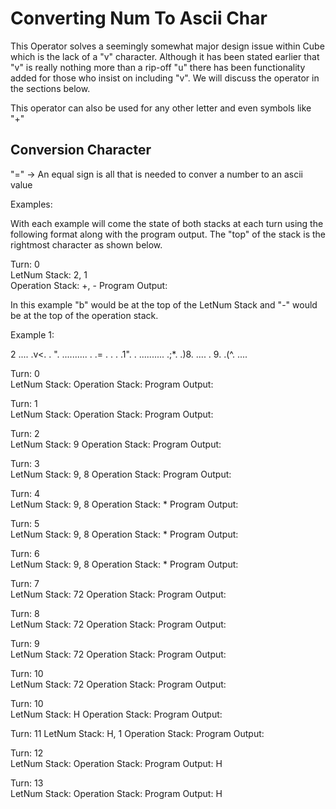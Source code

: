 # Converting Num To Ascii Char

This Operator solves a seemingly somewhat major design issue within Cube which is the lack of a "v" character. Although it has been stated earlier that "v" is really nothing more than a rip-off "u" there has been functionality added for those who insist on including "v". We will discuss the operator in the sections below.

This operator can also be used for any other letter and even symbols like "+"

## Conversion Character

"=" -> An equal sign is all that is needed to conver a number to an ascii value

Examples:

With each example will come the state of both stacks at each turn using the following format along with the program output. The "top" of the stack is the rightmost character as shown below.

Turn: 0  
LetNum Stack: 2, 1  
Operation Stack: +, -
Program Output:

In this example "b" would be at the top of the LetNum Stack and "-" would be at the top of the operation stack.

Example 1:

2  ....
   .v<.
   . ".
..........
.  .= .  .
.  .1".  .
..........
   .;*.
   .)8.
   ....
   . 9.
   .(^.
   ....

Turn: 0  
LetNum Stack:
Operation Stack:
Program Output:

Turn: 1  
LetNum Stack:
Operation Stack:
Program Output:

Turn: 2  
LetNum Stack: 9
Operation Stack:
Program Output:

Turn: 3  
LetNum Stack: 9, 8
Operation Stack:
Program Output:

Turn: 4  
LetNum Stack: 9, 8
Operation Stack: *
Program Output:

Turn: 5  
LetNum Stack: 9, 8
Operation Stack: *
Program Output:

Turn: 6  
LetNum Stack: 9, 8
Operation Stack: *
Program Output:

Turn: 7  
LetNum Stack: 72
Operation Stack:
Program Output:

Turn: 8  
LetNum Stack: 72
Operation Stack:
Program Output:

Turn: 9  
LetNum Stack: 72
Operation Stack:
Program Output:

Turn: 10  
LetNum Stack: 72
Operation Stack:
Program Output:

Turn: 10  
LetNum Stack: H
Operation Stack:
Program Output:

Turn: 11 
LetNum Stack: H, 1
Operation Stack:
Program Output:

Turn: 12  
LetNum Stack:
Operation Stack:
Program Output: H

Turn: 13  
LetNum Stack:
Operation Stack:
Program Output: H

